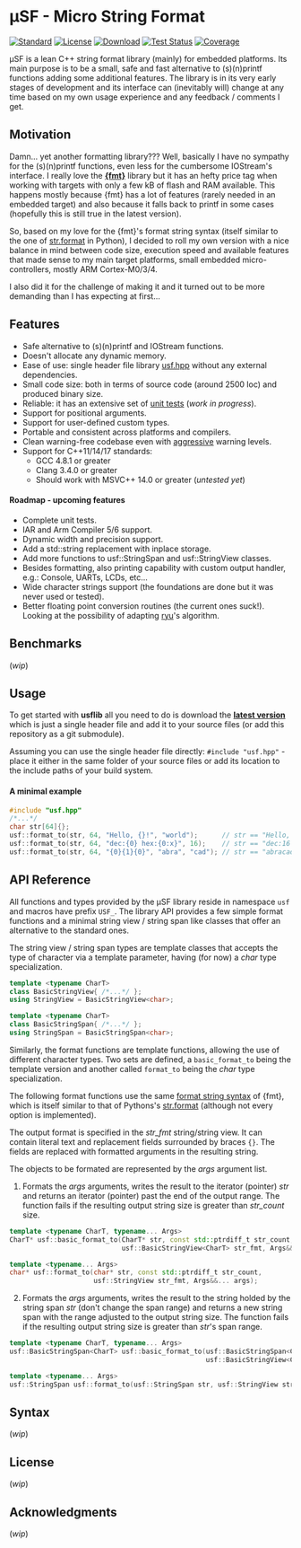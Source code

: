 # μSF - Micro String Format
[![Standard](https://img.shields.io/badge/C%2B%2B-20-C%2B%2B20?logo=c%2B%2B&color=00599C&style=flat)](https://isocpp.org/std/the-standard)
[![License](https://img.shields.io/github/license/TSprech/Micro-String-Format?label=License&color=A41E34)](https://opensource.org/licenses/MIT)
[![Download](https://img.shields.io/badge/Download%20%20-latest-blue.svg)](https://raw.githubusercontent.com/hparracho/usflib/master/include/usf/usf.hpp)
[![Test Status](https://img.shields.io/github/workflow/status/TSprech/Micro-String-Format/CTest?label=Test&logo=githubactions&logoColor=white)]()
[![Coverage](https://img.shields.io/coveralls/github/TSprech/Micro-String-Format?label=Coverage&logo=coveralls&logoColor=white)]()

μSF is a lean C++ string format library (mainly) for embedded platforms.
Its main purpose is to be a small, safe and fast alternative to (s)(n)printf functions adding some additional features.
The library is in its very early stages of development and its interface can (inevitably will) change at any time based on my own usage experience and any feedback / comments I get.

## Motivation
Damn... yet another formatting library???
Well, basically I have no sympathy for the (s)(n)printf functions, even less for the cumbersome IOStream's interface.
I really love the [**\{fmt\}**](http://fmtlib.net) library but it has an hefty price tag when working with targets with only a few kB of flash and RAM available.
This happens mostly because {fmt} has a lot of features (rarely needed in an embedded target) and also because it falls back to printf in some cases (hopefully this is still true in the latest version).

So, based on my love for the {fmt}'s format string syntax (itself similar to the one of [str.format](https://docs.python.org/3.8/library/string.html) in Python), I decided to roll my own version with a nice balance in mind between code size, execution speed and available features that made sense to my main target platforms, small embedded micro-controllers, mostly ARM Cortex-M0/3/4.

I also did it for the challenge of making it and it turned out to be more demanding than I has expecting at first...

## Features
- Safe alternative to (s)(n)printf and IOStream functions.
- Doesn't allocate any dynamic memory.
- Ease of use: single header file library [usf.hpp](https://raw.githubusercontent.com/hparracho/usflib/master/include/usf/usf.hpp) without any external dependencies.
- Small code size: both in terms of source code (around 2500 loc) and produced binary size.
- Reliable: it has an extensive set of [unit tests](https://github.com/hparracho/usflib/tree/master/unit_tests) (*work in progress*).
- Support for positional arguments.
- Support for user-defined custom types.
- Portable and consistent across platforms and compilers.
- Clean warning-free codebase even with [aggressive](https://github.com/hparracho/usflib/blob/master/unit_tests/CMakeLists.txt#L10) warning levels.
- Support for  C\+\+11/14/17 standards:
  - GCC 4.8.1 or greater
  - Clang 3.4.0 or greater
  - Should work with MSVC\+\+ 14.0 or greater (*untested yet*)

#### Roadmap - upcoming features
- Complete unit tests.
- IAR and Arm Compiler 5/6 support.
- Dynamic width and precision support.
- Add a std::string replacement with inplace storage.
- Add more functions to usf::StringSpan and usf::StringView classes. 
- Besides formatting, also printing capability with custom output handler, e.g.: Console, UARTs, LCDs, etc...
- Wide character strings support (the foundations are done but it was never used or tested).
- Better floating point conversion routines (the current ones suck!). Looking at the possibility of adapting [ryu](https://github.com/ulfjack/ryu)'s algorithm.

## Benchmarks
(*wip*)

## Usage
To get started with **usflib** all you need to do is download the [**latest version**](https://raw.githubusercontent.com/hparracho/usflib/master/include/usf/usf.hpp) which is just a single header file and add it to your source files (or add this repository as a git submodule).

Assuming you can use the single header file directly: ```#include "usf.hpp"``` - place it either in the same folder of your source files or add its location to the include paths of your build system. 

#### A minimal example
```c++
#include "usf.hpp"
/*...*/
char str[64]{};
usf::format_to(str, 64, "Hello, {}!", "world");      // str == "Hello, world!"
usf::format_to(str, 64, "dec:{0} hex:{0:x}", 16);    // str == "dec:16 hex:10"
usf::format_to(str, 64, "{0}{1}{0}", "abra", "cad"); // str == "abracadabra"
```

## API Reference
All functions and types provided by the μSF library reside in namespace ```usf``` and macros have prefix ```USF_```.
The library API provides a few simple format functions and a minimal string view / string span like classes that offer an alternative to the standard ones.

The string view / string span types are template classes that accepts the type of character via a template parameter, having (for now) a *char* type specialization.
```c++
template <typename CharT>
class BasicStringView{ /*...*/ };
using StringView = BasicStringView<char>;

template <typename CharT>
class BasicStringSpan{ /*...*/ };
using StringSpan = BasicStringSpan<char>;
```
Similarly, the format functions are template functions, allowing the use of different character types. Two sets are defined, a ```basic_format_to``` being the template version and another called ```format_to``` being the *char* type specialization.

The following format functions use the same [format string syntax](#syntax) of {fmt}, which is itself similar to that of Pythons's [str.format](https://docs.python.org/3.8/library/string.html) (although not every option is implemented).

The output format is specified in the *str_fmt* string/string view. It can contain literal text and replacement fields surrounded by braces ```{}```. The fields are replaced with formatted arguments in the resulting string.

The objects to be formated are represented by the *args* argument list.

1. Formats the *args* arguments, writes the result to the iterator (pointer) *str* and returns an iterator (pointer) past the end of the output range.
The function fails if the resulting output string size is greater than *str_count* size.
```c++
template <typename CharT, typename... Args>
CharT* usf::basic_format_to(CharT* str, const std::ptrdiff_t str_count,
                            usf::BasicStringView<CharT> str_fmt, Args&&... args);

template <typename... Args>
char* usf::format_to(char* str, const std::ptrdiff_t str_count,
                     usf::StringView str_fmt, Args&&... args);
```
2. Formats the *args* arguments, writes the result to the string holded by the string span *str* (don't change the span range) and returns a new string span with the range adjusted to the output string size.
The function fails if the resulting output string size is greater than *str*'s span range.
```c++
template <typename CharT, typename... Args>
usf::BasicStringSpan<CharT> usf::basic_format_to(usf::BasicStringSpan<CharT> str,
                                                 usf::BasicStringView<CharT> str_fmt, Args&&... args);

template <typename... Args>
usf::StringSpan usf::format_to(usf::StringSpan str, usf::StringView str_fmt, Args&&... args);
```
## Syntax
(*wip*)

## License
(*wip*)

## Acknowledgments
(*wip*)
